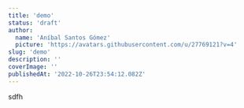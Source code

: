 ```yaml
---
title: 'demo'
status: 'draft'
author:
  name: 'Aníbal Santos Gómez'
  picture: 'https://avatars.githubusercontent.com/u/27769121?v=4'
slug: 'demo'
description: ''
coverImage: ''
publishedAt: '2022-10-26T23:54:12.082Z'
---
```


sdfh

